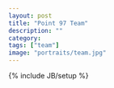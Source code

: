 ```yaml
---
layout: post
title: "Point 97 Team"
description: ""
category: 
tags: ["team"]
image: "portraits/team.jpg"
---
```

{% include JB/setup %}
